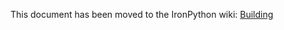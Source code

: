 This document has been moved to the IronPython wiki: [Building](https://github.com/IronLanguages/ironpython3/wiki/Building)
